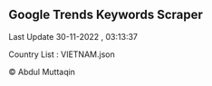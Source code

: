 

## Google Trends Keywords Scraper 
 
Last Update 30-11-2022 , 03:13:37

Country List :
VIETNAM.json



© Abdul Muttaqin 
